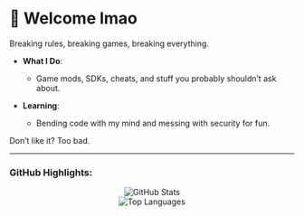 # 👾 Welcome lmao
Breaking rules, breaking games, breaking everything.  

- **What I Do**:  
  - Game mods, SDKs, cheats, and stuff you probably shouldn’t ask about.

- **Learning**:  
  - Bending code with my mind and messing with security for fun.

Don’t like it? Too bad.

---

### GitHub Highlights:
<div align="center">
  
![GitHub Stats](https://github-readme-stats.vercel.app/api?username=JMJAJ&show_icons=true&theme=vue-dark&hide_border=true&count_private=true)  
![Top Languages](https://github-readme-stats.vercel.app/api/top-langs/?username=JMJAJ&theme=vue-dark&show_icons=true&hide_border=true&layout=compact)  

</div>
